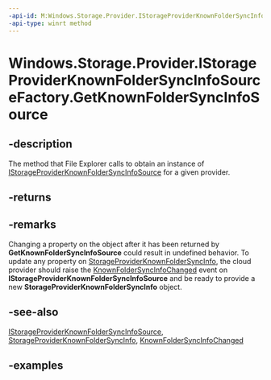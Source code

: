 ```yaml
---
-api-id: M:Windows.Storage.Provider.IStorageProviderKnownFolderSyncInfoSourceFactory.GetKnownFolderSyncInfoSource
-api-type: winrt method
---
```


# Windows.Storage.Provider.IStorageProviderKnownFolderSyncInfoSourceFactory.GetKnownFolderSyncInfoSource

<!--
public Windows.Storage.Provider.IStorageProviderKnownFolderSyncInfoSource GetKnownFolderSyncInfoSource ();
-->

## -description

The method that File Explorer calls to obtain an instance of [IStorageProviderKnownFolderSyncInfoSource](istorageproviderknownfoldersyncinfosource.md) for a given provider.

## -returns

## -remarks

Changing a property on the object after it has been returned by **GetKnownFolderSyncInfoSource** could result in undefined behavior. To update any property on [StorageProviderKnownFolderSyncInfo](storageproviderknownfoldersyncinfo.md), the cloud provider should raise the [KnownFolderSyncInfoChanged](istorageproviderknownfoldersyncinfosource_knownfoldersyncinfochanged.md) event on **IStorageProviderKnownFolderSyncInfoSource** and be ready to provide a new **StorageProviderKnownFolderSyncInfo** object.

## -see-also

[IStorageProviderKnownFolderSyncInfoSource](istorageproviderknownfoldersyncinfosource.md), [StorageProviderKnownFolderSyncInfo](storageproviderknownfoldersyncinfo.md), [KnownFolderSyncInfoChanged](istorageproviderknownfoldersyncinfosource_knownfoldersyncinfochanged.md)

## -examples
